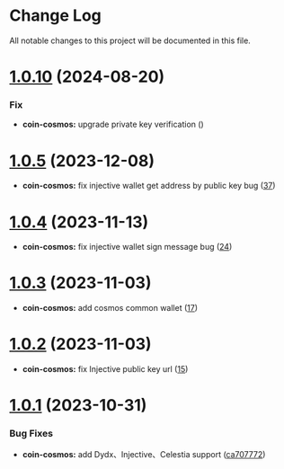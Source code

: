 
# Change Log

All notable changes to this project will be documented in this file.


# [1.0.10](https://github.com/okx/js-wallet-sdk) (2024-08-20)

### Fix

- **coin-cosmos:** upgrade private key verification ([](https://github.com/okx/js-wallet-sdk))


# [1.0.5](https://github.com/okx/js-wallet-sdk) (2023-12-08)

- **coin-cosmos:** fix injective wallet get address by public key bug ([37](https://github.com/okx/js-wallet-sdk/pull/37))

# [1.0.4](https://github.com/okx/js-wallet-sdk) (2023-11-13)

- **coin-cosmos:** fix injective wallet sign message bug ([24](https://github.com/okx/js-wallet-sdk/pull/24))

# [1.0.3](https://github.com/okx/js-wallet-sdk) (2023-11-03)

- **coin-cosmos:** add cosmos common wallet ([17](https://github.com/okx/js-wallet-sdk/pull/17))

# [1.0.2](https://github.com/okx/js-wallet-sdk) (2023-11-03)

- **coin-cosmos:** fix Injective public key url ([15](https://github.com/okx/js-wallet-sdk/pull/15))

# [1.0.1](https://github.com/okx/js-wallet-sdk) (2023-10-31)

### Bug Fixes

- **coin-cosmos:** add Dydx、Injective、Celestia support ([ca707772](https://github.com/okx/js-wallet-sdk/commit/ca7077722560cb15aea484ad14f7bdf5b0f12224))


